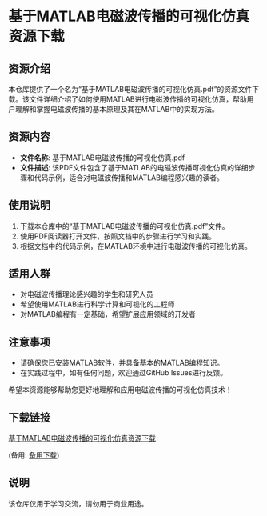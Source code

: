 # 基于MATLAB电磁波传播的可视化仿真资源下载

## 资源介绍

本仓库提供了一个名为“基于MATLAB电磁波传播的可视化仿真.pdf”的资源文件下载。该文件详细介绍了如何使用MATLAB进行电磁波传播的可视化仿真，帮助用户理解和掌握电磁波传播的基本原理及其在MATLAB中的实现方法。

## 资源内容

- **文件名称**: 基于MATLAB电磁波传播的可视化仿真.pdf
- **文件描述**: 该PDF文件包含了基于MATLAB的电磁波传播可视化仿真的详细步骤和代码示例，适合对电磁波传播和MATLAB编程感兴趣的读者。

## 使用说明

1. 下载本仓库中的“基于MATLAB电磁波传播的可视化仿真.pdf”文件。
2. 使用PDF阅读器打开文件，按照文档中的步骤进行学习和实践。
3. 根据文档中的代码示例，在MATLAB环境中进行电磁波传播的可视化仿真。

## 适用人群

- 对电磁波传播理论感兴趣的学生和研究人员
- 希望使用MATLAB进行科学计算和可视化的工程师
- 对MATLAB编程有一定基础，希望扩展应用领域的开发者

## 注意事项

- 请确保您已安装MATLAB软件，并具备基本的MATLAB编程知识。
- 在实践过程中，如有任何问题，欢迎通过GitHub Issues进行反馈。

希望本资源能够帮助您更好地理解和应用电磁波传播的可视化仿真技术！

## 下载链接
[基于MATLAB电磁波传播的可视化仿真资源下载](https://pan.quark.cn/s/019298707db7) 

(备用: [备用下载](https://pan.baidu.com/s/1I2SE-Q_Ky9CV_DCxhjqEtw?pwd=1234))

## 说明

该仓库仅用于学习交流，请勿用于商业用途。
